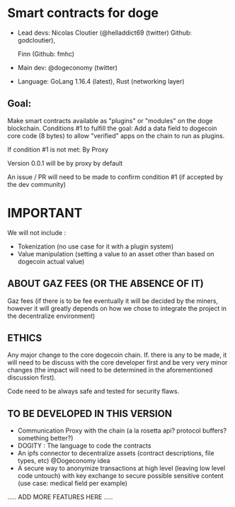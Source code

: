# Smart contracts for doge 

- Lead devs: 
    Nicolas Cloutier (@helladdict69 (twitter) Github: godcloutier), 
    
    Finn (Github: fmhc)
    

- Main dev: @dogeconomy (twitter)

- Language: GoLang 1.16.4 (latest), Rust (networking layer)

## Goal: 

Make smart contracts available as "plugins" or "modules" on the doge blockchain. Conditions #1 to fulfill the goal: Add a data field to dogecoin core code (8 bytes) to allow "verified" apps on the chain to run as plugins.

If condition #1 is not met: By Proxy

Version 0.0.1 will be by proxy by default

An issue / PR will need to be made to confirm condition #1 (if accepted by the dev community)

# IMPORTANT

We will not include :

- Tokenization (no use case for it with a plugin system)
- Value manipulation (setting a value to an asset other than based on dogecoin actual value)

## ABOUT GAZ FEES (OR THE ABSENCE OF IT)

Gaz fees (if there is to be fee eventually it will be decided by the miners, however it will greatly depends on how we chose to integrate the project in the decentralize environment)


## ETHICS

Any major change to the core dogecoin chain. If. there is any to be made, it will need to be discuss with the core developer first and be very very minor changes (the impact will need to be determined in the aforementioned discussion first).

Code need to be always safe and tested for security flaws.

## TO BE DEVELOPED IN THIS VERSION

- Communication Proxy with the chain (a la rosetta api? protocol buffers? something better?)
- DOGITY : The language to code the contracts
- An ipfs connector to decentralize assets (contract descriptions, file types, etc) @Dogeconomy idea
- A secure way to anonymize transactions at high level (leaving low level code untouch) with key exchange to secure possible sensitive content (use case: medical field per example)

..... ADD MORE FEATURES HERE .....
